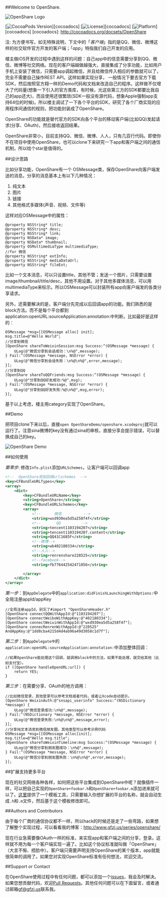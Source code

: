 ##Welcome to OpenShare.

![OpenShare Logo](https://github.com/100apps/openshare/raw/gh-pages/images/slogo.png)

[![CocoaPods Version](https://img.shields.io/cocoapods/v/OpenShare.svg?style=flat)][cocoadocs]
[![License](https://img.shields.io/cocoapods/l/OpenShare.svg?style=flat)][cocoadocs]
[![Platform](https://img.shields.io/cocoapods/p/OpenShare.svg?style=flat)][cocoadocs]
[cocoadocs]: http://cocoadocs.org/docsets/OpenShare

注: 为方便书写，如无特殊说明，下文中的「*客户端*」指的是QQ、微信、微博这样的社交软件官方开发的客户端；「*app*」特指我们自己开发的应用。

楼主做iOS开发的过程中遇到这样的问题：自己app中的信息需要分享到QQ、微信、微博等社交网络。现在的客户端越做越强大，直接集成了分享功能，比如用户手机上安装了微信，只需要app调起微信，并且给微信传入相应的参数就可以了，完全不需要自己操作REST API。这样如果实现分享， 一般情况下要去官方下载SDK，然后按照官方翔一样的Demo代码和文档来改造自己的程序。这样做不仅增大了代码量(想象一下引入的官方类库，有时候，光这些第三方的SDK都要比我自己的app还大)，而且使用还很繁琐(SDK一般没有源代码，想象Apple强制app支持64位的时候)。所以楼主调试了一下各个平台的SDK，研究了各个厂商实现的应用程序间通信的规则，把功能封装成了OpenShare。

OpenShare的功能就是替代官方的SDK向各个平台的移动客户端(比如QQ)发起请求(分享、OAuth)，然后接收返回结果。

OpenShare非常小，目前支持QQ、微信、微博、人人，只有几百行代码。即使你不在项目中使用OpenShare，也可以clone下来研究一下app和客户端之间的通信机制，所以给个star是值得的。

##设计思路

比如分享功能，OpenShare有一个 OSMessage类，保存OpenShare向客户端发送的消息。分享的消息基本上有以下几种情况：

1. 纯文本
2. 图片
3. 链接
4. 其他格式多媒体(声音、视频、文件等)

这样对应OSMessage中的属性：

```objc
@property NSString* title;
@property NSString* desc;
@property NSString* link;
@property NSData* image;
@property NSData* thumbnail;
@property OSMultimediaType multimediaType;
//for 微信
@property NSString* extInfo;
@property NSString* mediaDataUrl;
@property NSString* fileExt;
```      

比如一个文本消息，可以只设置title，其他不管；发送一个图片，只需要设置image/thumbnail/title/desc，其他不用设置。对于其他多媒体消息，可以用multimediaType来标示。所以OSMessage可以封装所有app向客户端发的各类分享请求。

另外，还需要解决的是，客户端分先完成以后回调app的功能。我们熟悉的是block方法。而不是每个平台都到application:openURL:sourceApplication:annotation:中判断。比如最好是这样的：

```objc
OSMessage *msg=[[OSMessage alloc] init];
msg.title=@"Hello World";
//分享到微信
[OpenShare shareToWeixinSession:msg Success:^(OSMessage *message) {
	ULog(@"微信分享到会话成功：\n%@",message);
} Fail:^(OSMessage *message, NSError *error) {
	ULog(@"微信分享到会话失败：\n%@\n%@",error,message);
}];
//分享到QQ
[OpenShare shareToQQFriends:msg Success:^(OSMessage *message) {
	ULog(@"分享到QQ好友成功:%@",msg);
} Fail:^(OSMessage *message, NSError *error) {
	ULog(@"分享到QQ好友失败:%@\n%@",msg,error);
}];
```

基于以上考虑，楼主用category实现了OpenShare。

##Demo

把项目clone下来以后，直接`open OpenShareDemo/openshare.xcodeproj`就可以运行了。注意sina微博的key没有通过sina的审核，直接分享会提示错误，可以替换成自己的key。

![OpenShare Demo](https://github.com/100apps/openshare/raw/gh-pages/images/demo.gif)


##如何使用

*第零步*: 修改`Info.plist`添加`URLSchemes`，让客户端可以回调app

```xml
<!--  OpenShare添加回调urlschemes  -->
<key>CFBundleURLTypes</key>
<array>
    <dict>
        <key>CFBundleURLName</key>
        <string>OpenShare</string>
        <key>CFBundleURLSchemes</key>
        <array>
            <!--      微信          -->
            <string>wxd930ea5d5a258f4f</string>
            <!--       QQ         -->
            <string>tencent1103194207</string>
            <string>tencent1103194207.content</string>
            <string>QQ41C1685F</string>
            <!--微博-->
            <string>wb402180334</string>
            <!--人人-->
            <string>renrenshare228525</string>
            <!--facebook-->
            <string>fb776442542471056</string>

        </array>
    </dict>
</array>
```

*第一步*：到`AppDelegate`中的`application:didFinishLaunchingWithOptions:`中全局注册appId/appKey

```objc
//全局注册appId，别忘了#import "OpenShareHeader.h"
[OpenShare connectQQWithAppId:@"1103194207"];
[OpenShare connectWeiboWithAppKey:@"402180334"];
[OpenShare connectWeixinWithAppId:@"wxd930ea5d5a258f4f"];
[OpenShare connecRenrenWithAppId:@"228525" AndAppKey:@"1dd8cba4215d4d4ab96a49d3058c1d7f"];
``` 

*第二步*：到`AppDelegate中`的`application:openURL:sourceApplication:annotation:`中添加整体回调：

```objc
//如果OpenShare能处理这个回调，就调用block中的方法，如果不能处理，就交给其他（比如支付宝）。
if ([OpenShare handleOpenURL:url]) {
	return YES;
}
```   

*第三步*：在需要分享、OAuth的地方调用：

```objc
//比如微信登录，其他登录可以参考文档或者代码，或者让Xcode自动提示。
[OpenShare WeixinAuth:@"snsapi_userinfo" Success:^(NSDictionary *message) {
	ULog(@"微信登录成功:\n%@",message);
} Fail:^(NSDictionary *message, NSError *error) {
	ULog(@"微信登录失败:\n%@\n%@",message,error);
}];
//分享纯文本消息到微信朋友圈，其他类型可以参考示例代码
OSMessage *msg=[[OSMessage alloc]init];
msg.title=@"Hello msg.title";
[OpenShare shareToWeixinTimeline:msg Success:^(OSMessage *message) {
	ULog(@"微信分享到朋友圈成功：\n%@",message);
} Fail:^(OSMessage *message, NSError *error) {
	ULog(@"微信分享到朋友圈失败：\n%@\n%@",error,message);
}];
```

##扩展支持更多平台

现在的社交网络各种各样，如何把这些平台集成到OpenShare中呢？就像插件一样，可以把自己实现的`OpenShare+foobar.h`和`OpenShare+foobar.m`添加进来就可以了。[这里](http://openshare.gfzj.us/#plugins)提供了一个模板工具，只需要输入你想扩展的平台的名称，就会自动生成`.h`和`.m`文件，然后基于这个模板修改即可。

##Authors and Contributors

由于每个厂商的通信协议都不一样，所以hack的时候还是走了一些弯路，如果想了解整个实现过程，可以看看我的博客：<http://www.gfzj.us/series/openshare/>

现在行业急需要像OAuth一样的标准，来实现app和客户端之间的分享，登录。这样就不用为每一个客户端实现一遍了。比如这个协议标准就叫做「OpenShare」（大言不惭、捂脸中）。客户端只需要声明支持OpenShare的某个版本，app就能很简单的调用了。如果您对实现OpenShare标准有任何想法，欢迎交流。

##Support or Contact

在OpenShare使用过程中有任何问题，都可以添加一个[issues](issues)，我会及时解决。如果您想贡献代码，欢迎[Pull Requests](pulls)。其他任何问题可以在下面留言，或者通过邮箱<gf@gfzj.us>联系我。
